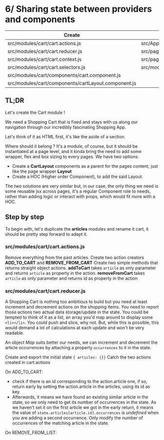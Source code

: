 # 6/ Sharing state between providers and components

| Create                                              | Modify                                                   |
| --------------------------------------------------- | -------------------------------------------------------- |
| src/modules/cart/cart.actions.js                    | src/App.js                                               |
| src/modules/cart/cart.reducer.js                    | src/pages/home.page.js                                   |
| src/modules/cart/cart.context.js                    | src/pages/home.page.js                                   |
| src/modules/cart/cart.selectors.js                  | src/modules/articles/components/articleCard.component.js |
| src/modules/cart/components/cart.component.js       |
| src/modules/cart/components/cartLayout.component.js |

## TL;DR

Let's create the Cart module !

We need a Shopping Cart that is fixed and stays with us along our navigation through our incredibly fascinating Shopping App.

Let's think of it as HTML first, it's like the aside of a section.

Where should it belong ? It's a module, of course, but it should be instantiated at a page level, and it kinda bring the need to add some wrapper, flex and box sizing to every pages.
We have two options:

- Create a **CartLayout** components as a parent for the pages content, just like the page wrapper **Layout**
- Create a HOC (Higher order Component), to add the said Layout.

The two solutions are very similar but, in our case, the only thing we need is some reusable jsx across pages, it's a regular Component role to needs, rather than adding logic or interact with props, which would fit more with a HOC.

## Step by step

To begin with, let's duplicate the **articles** modules and rename it cart, it should be pretty step forward to adapt it.

### src/modules/cart/cart.actions.js

Remove everything from the past articles.
Create two action creators **ADD_TO_CART** and **REMOVE_FROM_CART**
Create two simple methods that returns straight object actions. **addToCart** takes `article` as only parameter and returns `article` as property in the action.
**removeFromCart** takes `article` as only parameter and returns id as property in the action

### src/modules/cart/cart.reducer.js

A Shopping Cart is nothing too ambitious to build but you need at least increment and decrement actions on the shopping items. You need to report those actions two actual data storage/update in the state.
You could be tempted to think of it as a list, an array you'd map around to display some `<li></li>`. You could push and slice, why not.
But, while this is possible, this would demand a lot of calculations at each update and won't be very readable.

An object _Map_ suits better our needs, we can increment and decrement the article occurrences by attaching a property `occurrences` to it in the state.

Create and export the initial state `{ articles: {}}`
Catch the two actions created in cart.actions

On ADD_TO_CART:

- check if there is an id corresponding to the action.article one, if so, return early by setting the action.article in the articles, using its id as key.
- Afterwards, it means we have found an existing similar article in the state, so we only need to get its number of occurrences in the state. As we haven't set it on the first article we got in the early return, it means the value of `state.articles[article.id].occurrences` is _undefined_ when you are adding a second occurrence. Only modify the number of occurrences of the matching article in the state.

On REMOVE_FROM_LIST:
